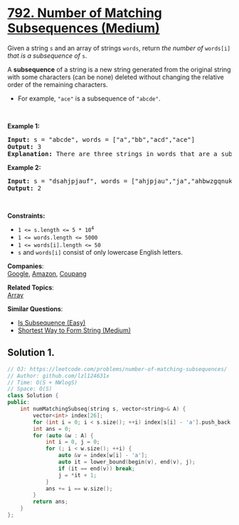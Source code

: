 # [792. Number of Matching Subsequences (Medium)](https://leetcode.com/problems/number-of-matching-subsequences/)

<p>Given a string <code>s</code> and an array of strings <code>words</code>, return <em>the number of</em> <code>words[i]</code> <em>that is a subsequence of</em> <code>s</code>.</p>

<p>A <strong>subsequence</strong> of a string is a new string generated from the original string with some characters (can be none) deleted without changing the relative order of the remaining characters.</p>

<ul>
	<li>For example, <code>"ace"</code> is a subsequence of <code>"abcde"</code>.</li>
</ul>

<p>&nbsp;</p>
<p><strong>Example 1:</strong></p>

<pre><strong>Input:</strong> s = "abcde", words = ["a","bb","acd","ace"]
<strong>Output:</strong> 3
<strong>Explanation:</strong> There are three strings in words that are a subsequence of s: "a", "acd", "ace".
</pre>

<p><strong>Example 2:</strong></p>

<pre><strong>Input:</strong> s = "dsahjpjauf", words = ["ahjpjau","ja","ahbwzgqnuk","tnmlanowax"]
<strong>Output:</strong> 2
</pre>

<p>&nbsp;</p>
<p><strong>Constraints:</strong></p>

<ul>
	<li><code>1 &lt;= s.length &lt;= 5 * 10<sup>4</sup></code></li>
	<li><code>1 &lt;= words.length &lt;= 5000</code></li>
	<li><code>1 &lt;= words[i].length &lt;= 50</code></li>
	<li><code>s</code> and <code>words[i]</code> consist of only lowercase English letters.</li>
</ul>


**Companies**:  
[Google](https://leetcode.com/company/google), [Amazon](https://leetcode.com/company/amazon), [Coupang](https://leetcode.com/company/coupang)

**Related Topics**:  
[Array](https://leetcode.com/tag/array/)

**Similar Questions**:
* [Is Subsequence (Easy)](https://leetcode.com/problems/is-subsequence/)
* [Shortest Way to Form String (Medium)](https://leetcode.com/problems/shortest-way-to-form-string/)

## Solution 1.

```cpp
// OJ: https://leetcode.com/problems/number-of-matching-subsequences/
// Author: github.com/lzl124631x
// Time: O(S + NWlogS)
// Space: O(S)
class Solution {
public:
    int numMatchingSubseq(string s, vector<string>& A) {
        vector<int> index[26];
        for (int i = 0; i < s.size(); ++i) index[s[i] - 'a'].push_back(i);
        int ans = 0;
        for (auto &w : A) {
            int i = 0, j = 0;
            for (; i < w.size(); ++i) {
                auto &v = index[w[i] - 'a'];
                auto it = lower_bound(begin(v), end(v), j);
                if (it == end(v)) break;
                j = *it + 1;
            }
            ans += i == w.size();
        }
        return ans;
    }
};
```